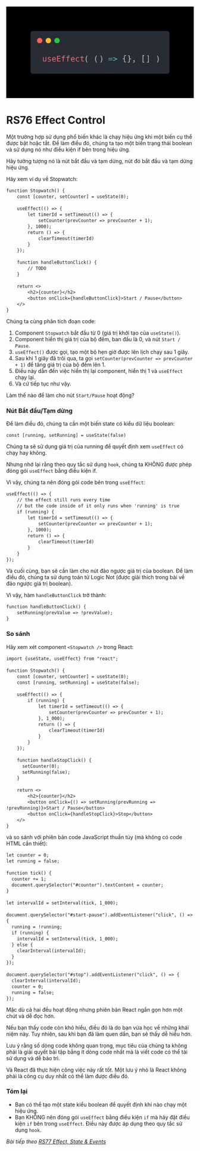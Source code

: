 ![Create-HTML-1](images/effect.webp) 

# RS76 Effect Control

Một trường hợp sử dụng phổ biến khác là chạy hiệu ứng khi một biến cụ thể được bật hoặc tắt. Để làm điều đó, chúng ta tạo một biến trạng thái boolean và sử dụng nó như điều kiện if bên trong hiệu ứng.

Hãy tưởng tượng nó là nút bắt đầu và tạm dừng, nút đó bắt đầu và tạm dừng hiệu ứng.

Hãy xem ví dụ về Stopwatch:

```
function Stopwatch() {
    const [counter, setCounter] = useState(0);

    useEffect(() => {
        let timerId = setTimeout(() => {
            setCounter(prevCounter => prevCounter + 1);
        }, 1000);
        return () => {
            clearTimeout(timerId)
        }
    });

    function handleButtonClick() {
        // TODO
    }

    return <>
        <h2>{counter}</h2>
        <button onClick={handleButtonClick}>Start / Pause</button>
    </>
}
```
Chúng ta cùng phân tích đoạn code:

1. Component `Stopwatch` bắt đầu từ 0 (giá trị khởi tạo của `useState()`).
2. Component hiển thị giá trị của bộ đếm, ban đầu là 0, và nút `Start / Pause`.
3. `useEffect()` được gọi, tạo một bộ hẹn giờ được lên lịch chạy sau 1 giây.
4. Sau khi 1 giây đã trôi qua, ta gọi `setCounter(prevCounter => prevCounter + 1)` để tăng giá trị của bộ đếm lên 1.
5. Điều này dẫn đến việc hiển thị lại component, hiển thị 1 và `useEffect` chạy lại.
6. Và cứ tiếp tục như vậy.

Làm thế nào để làm cho nút `Start/Pause` hoạt động?

### Nút Bắt đầu/Tạm dừng

Để làm điều đó, chúng ta cần một biến state có kiểu dữ liệu boolean:

```
const [running, setRunning] = useState(false)
```

Chúng ta sẽ sử dụng giá trị của running để quyết định xem `useEffect` có chạy hay không.

Nhưng nhớ lại rằng theo quy tắc sử dụng `hook`, chúng ta KHÔNG được phép đóng gói `useEffect` bằng điều kiện if.

Vì vậy, chúng ta nên đóng gói code bên trong `useEffect`:

```
useEffect(() => {
    // the effect still runs every time
    // but the code inside of it only runs when 'running' is true
    if (running) { 
        let timerId = setTimeout(() => {
            setCounter(prevCounter => prevCounter + 1);
        }, 1000);
        return () => {
            clearTimeout(timerId)
        }
    }
});
```

Và cuối cùng, bạn sẽ cần làm cho nút đảo ngược giá trị của boolean. Để làm điều đó, chúng ta sử dụng toán tử Logic Not (được giải thích trong bài về đảo ngược giá trị boolean).

Vì vậy, hàm `handleButtonClick` trở thành:

```
function handleButtonClick() {
    setRunning(prevValue => !prevValue);
}
```

### So sánh

Hãy xem xét component `<Stopwatch />` trong React:

```
import {useState, useEffect} from "react";

function Stopwatch() {
    const [counter, setCounter] = useState(0);
    const [running, setRunning] = useState(false);

    useEffect(() => {
        if (running) {
            let timerId = setTimeout(() => {
                setCounter(prevCounter => prevCounter + 1);
            }, 1_000);
            return () => {
                clearTimeout(timerId)
            }
        }
    });
    
    function handleStopClick() {
      setCounter(0);
      setRunning(false);
    }
    
    return <>
        <h2>{counter}</h2>
        <button onClick={() => setRunning(prevRunning => !prevRunning)}>Start / Pause</button>
        <button onClick={handleStopClick}>Stop</button>
    </>
}
```

và so sánh với phiên bản code JavaScript thuần túy (mà không có code HTML cần thiết):

```
let counter = 0;
let running = false;

function tick() {
  counter += 1;
  document.querySelector("#counter").textContent = counter;
}

let intervalId = setInterval(tick, 1_000);

document.querySelector("#start-pause").addEventListener("click", () => {
  running = !running;
  if (running) {
    intervalId = setInterval(tick, 1_000);
  } else {
    clearInterval(intervalId);
  }
});

document.querySelector("#stop").addEventListener("click", () => {
  clearInterval(intervalId);
  counter = 0;
  running = false;
});
```

Mặc dù cả hai đều hoạt động nhưng phiên bản React ngắn gọn hơn một chút và dễ đọc hơn.

Nếu bạn thấy code còn khó hiểu, điều đó là do bạn vừa học về những khái niệm này. Tuy nhiên, sau khi bạn đã làm quen dần, bạn sẽ thấy dễ hiểu hơn.

Lưu ý rằng số dòng code không quan trọng, mục tiêu của chúng ta không phải là giải quyết bài tập bằng ít dòng code nhất mà là viết code có thể tái sử dụng và dễ bảo trì.

Và React đã thực hiện công việc này rất tốt. Một lưu ý nhỏ là React không phải là công cụ duy nhất có thể làm được điều đó.

### Tóm lại

- Bạn có thể tạo một state kiểu boolean để quyết định khi nào chạy một hiệu ứng.
- Bạn KHÔNG nên đóng gói `useEffect` bằng điều kiện `if` mà hãy đặt điều kiện `if` bên trong `useEffect`. Điều này được áp dụng theo quy tắc sử dụng `hook`.

*Bài tiếp theo [RS77 Effect, State & Events](/lesson/session/session_077_effect_state_events.md)*
